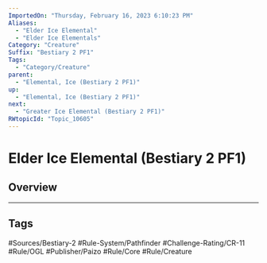 ```yaml
---
ImportedOn: "Thursday, February 16, 2023 6:10:23 PM"
Aliases:
  - "Elder Ice Elemental"
  - "Elder Ice Elementals"
Category: "Creature"
Suffix: "Bestiary 2 PF1"
Tags:
  - "Category/Creature"
parent:
  - "Elemental, Ice (Bestiary 2 PF1)"
up:
  - "Elemental, Ice (Bestiary 2 PF1)"
next:
  - "Greater Ice Elemental (Bestiary 2 PF1)"
RWtopicId: "Topic_10605"
---
```

# Elder Ice Elemental (Bestiary 2 PF1)
## Overview

---
## Tags
#Sources/Bestiary-2 #Rule-System/Pathfinder #Challenge-Rating/CR-11 #Rule/OGL #Publisher/Paizo #Rule/Core #Rule/Creature

